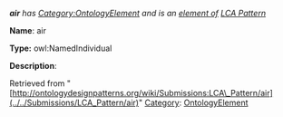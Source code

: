 ___air__ has [Category:OntologyElement](../../Category/OntologyElement "Category:OntologyElement") and is an [element of](../../Property/ElementOf "Property:ElementOf") [LCA Pattern](../../Submissions/LCA_Pattern "Submissions:LCA Pattern")_


  





__Name__: air 


__Type:__ owl:NamedIndividual 


__Description__: 





Retrieved from "[http://ontologydesignpatterns.org/wiki/Submissions:LCA\_Pattern/air](../../Submissions/LCA_Pattern/air)"
 [Category](http://ontologydesignpatterns.org/wiki/Special:Categories "Special:Categories"): [OntologyElement](../../Category/OntologyElement "Category:OntologyElement")